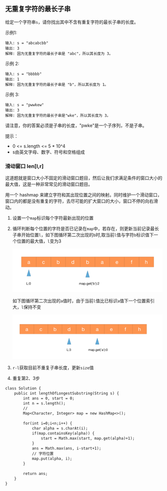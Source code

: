 ## 无重复字符的最长子串

给定一个字符串`s`，请你找出其中不含有重复字符的最长子串的长度。

示例1:
```
输入: s = "abcabcbb"
输出: 3
解释: 因为无重复字符的最长子串是 "abc"，所以其长度为 3。
```
示例 2:
```
输入: s = "bbbbb"
输出: 1
解释: 因为无重复字符的最长子串是 "b"，所以其长度为 1。
```
示例 3:
```
输入: s = "pwwkew"
输出: 3
解释: 因为无重复字符的最长子串是"wke"，所以其长度为 3。
```
请注意，你的答案必须是子串的长度，"pwke"是一个子序列，不是子串。


提示：

* 0 <= s.length <= 5 * 10^4
* s由英文字母、数字、符号和空格组成

### 滑动窗口 len[l,r]

这道题就是窗口大小不固定的滑动窗口题目，然后让我们求满足条件的窗口大小的最大值，这是一种非常常见的滑动窗口题目。

用一个 hashmap 来建立字符和其出现位置之间的映射。同时维护一个滑动窗口，窗口内的都是没有重复的字符，去尽可能的扩大窗口的大小，窗口不停的向右滑动。


1. 设置一个`map`标识每个字符最新出现的位置
2. 循环判断每个位置的字符是否已记录在`map`中，若存在，则更新当前记录最长子串开始位置`l`，如下图循环第二次出现的`b`时,取当前`l`值与字符`b`标识值下一个位置的最大值，`l`变为3

    ![](../images/3.longest_norepeated_char_substring.png)

    如下图循环第二次出现的`a`值时，由于当前`l`值比已标识`a`值下一个位置索引大，`l`保持不变
   
    ![](../images/3.longest_norepeated_char_substring_2.png)

3. `r-l`获取目前不重复子串长度，更新`size`值
4. 重复第2、3步

```
class Solution {
    public int lengthOfLongestSubstring(String s) {
        int ans = 0, start = 0;
        int n = s.length();
        //
        Map<Character, Integer> map = new HashMap<>();

        for(int i=0;i<n;i++) {
            char alpha = s.charAt(i);
            if(map.containsKey(alpha)) {
                start = Math.max(start, map.get(alpha)+1);
            }
            ans = Math.max(ans, i-start+1);
            // 字符位置
            map.put(alpha, i);
        }

        return ans;
    }
}
```
